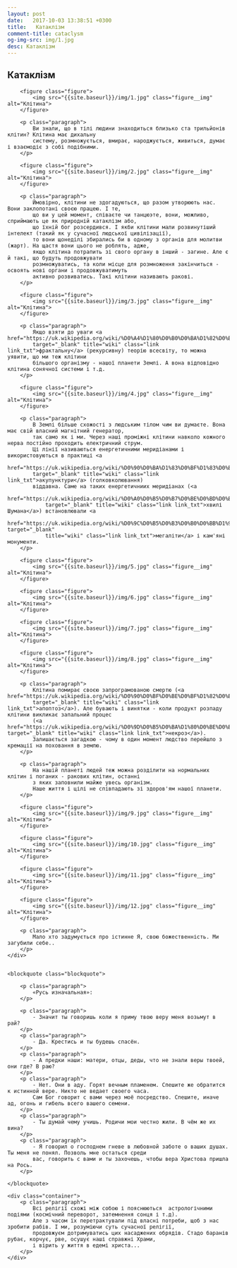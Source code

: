 ```yaml
---
layout: post
date:   2017-10-03 13:38:51 +0300
title:   Катаклізм
comment-title: cataclysm
og-img-src: img/1.jpg
desc: Катаклізм
---
```


<article class="article">
	<div class="container">
		<h1 class="title"> Катаклізм</h1>
		
		<figure class="figure">
			<img src="{{site.baseurl}}/img/1.jpg" class="figure__img" alt="Клітина">
		</figure>

		<p class="paragraph">
			Ви знали, що в тілі людини знаходиться близько ста трильйонів клітин? Клітина має дихальну 
			систему, розмножується, вмирає, народжується, живиться, думає і взаємодіє з собі подібними.
		</p>

		<figure class="figure">
			<img src="{{site.baseurl}}/img/2.jpg" class="figure__img" alt="Клітина">
		</figure>

		<p class="paragraph">
			Ймовірно, клітини не здогадуються, що разом утворюють нас. Вони заклопотані своєю працею. І те, 
			що ви у цей момент, співаєте чи танцюэте, вони, можливо, сприймають це як природній катаклізм або,  
			що їхній бог розсердився. І якби клітини мали розвинутіший інтелект (такий як у сучасної людської цивілізації), 
			то вони щонеділі збирались би в одному з органів для молитви (жарт). На щастя вони цього не роблять, адже, 
			якщо клітина потрапить зі свого органу в інший - загине. Але є й такі, що будуть продовжувати 
			розмножуватись, та коли місце для розмноження закінчиться - освоять нові органи і продовжуватимуть 
			активно розвиватись. Такі клітини називають ракові.
		</p>

		<figure class="figure">
			<img src="{{site.baseurl}}/img/3.jpg" class="figure__img" alt="Клітина">
		</figure>

		<p class="paragraph">
			Якщо взяти до уваги <a href="https://uk.wikipedia.org/wiki/%D0%A4%D1%80%D0%B0%D0%BA%D1%82%D0%B0%D0%BB" 
			target="_blank" title="wiki" class="link link_txt">фрактальну</a> (рекурсивну) теорію всесвіту, то можна уявити, що ми теж клітини 
			більшого організму - нашої планети Землі. А вона відповідно клітина сонячної системи і т.д.
		</p>

		<figure class="figure">
			<img src="{{site.baseurl}}/img/4.jpg" class="figure__img" alt="Клітина">
		</figure>

		<p class="paragraph">
			В Землі більше схожості з людським тілом чим ви думаєте. Вона має свій власний магнітний генератор, 
			так само як і ми. Через наші проміжні клітини навколо кожного нерва постійно проходить електричний струм. 
			Ці лінії називаються енергетичними меридіанами і використовуються в практиці <a 
			href="https://uk.wikipedia.org/wiki/%D0%90%D0%BA%D1%83%D0%BF%D1%83%D0%BD%D0%BA%D1%82%D1%83%D1%80%D0%B0" 
			target="_blank" title="wiki" class="link link_txt">акупунктури</a> (голковколювання) 
			віддавна. Саме на таких енергетичниих меридіанах (<a 
				href="https://uk.wikipedia.org/wiki/%D0%A0%D0%B5%D0%B7%D0%BE%D0%BD%D0%B0%D0%BD%D1%81_%D0%A8%D1%83%D0%BC%D0%B0%D0%BD%D0%B0" 
				target="_blank" title="wiki" class="link link_txt">хвилі Шумана</a>) встановлювали <a 
				href="https://uk.wikipedia.org/wiki/%D0%9C%D0%B5%D0%B3%D0%B0%D0%BB%D1%96%D1%82%D0%B8" target="_blank" 
				title="wiki" class="link link_txt">мегаліти</a> і кам'яні монументи.
		</p>

		<figure class="figure">
			<img src="{{site.baseurl}}/img/5.jpg" class="figure__img" alt="Клітина">
		</figure>

		<figure class="figure">
			<img src="{{site.baseurl}}/img/6.jpg" class="figure__img" alt="Клітина">
		</figure>

		<figure class="figure">
			<img src="{{site.baseurl}}/img/7.jpg" class="figure__img" alt="Клітина">
		</figure>

		<figure class="figure">
			<img src="{{site.baseurl}}/img/8.jpg" class="figure__img" alt="Клітина">
		</figure>

		<p class="paragraph">
			Клітина помирає своєю запрограмованою смертю (<a href="https://uk.wikipedia.org/wiki/%D0%90%D0%BF%D0%BE%D0%BF%D1%82%D0%BE%D0%B7" 
			target="_blank" title="wiki" class="link link_txt">апоптоз</a>). Але бувають і винятки - коли продукт розпаду клітини викликає запальний процес 
			(<a href="https://uk.wikipedia.org/wiki/%D0%9D%D0%B5%D0%BA%D1%80%D0%BE%D0%B7" target="_blank" title="wiki" class="link link_txt">некроз</a>). 
			Залишається загадкою - чому в один момент людство перейшло з кремації на поховання в землю.
		</p>

		<p class="paragraph">
			На нашій планеті людей теж можна розділити на нормальних клітин і поганих - ракових клітин, останні 
			з яких заповнили майже увесь організм. 
			Наше життя і цілі не співпадають зі здоров'ям нашої планети.
		</p>

		<figure class="figure">
			<img src="{{site.baseurl}}/img/9.jpg" class="figure__img" alt="Клітина">
		</figure>

		<figure class="figure">
			<img src="{{site.baseurl}}/img/10.jpg" class="figure__img" alt="Клітина">
		</figure>

		<figure class="figure">
			<img src="{{site.baseurl}}/img/11.jpg" class="figure__img" alt="Клітина">
		</figure>

		<figure class="figure">
			<img src="{{site.baseurl}}/img/12.jpg" class="figure__img" alt="Клітина">
		</figure>

		<p class="paragraph">
			Мало хто задумується про істинне Я, свою божественність. Ми загубили себе..
		</p>
	</div>
	

	<blockquote class="blockquote">

		<p class="paragraph">
			«Русь изначальная»:
		</p>

		<p class="paragraph">
			- Значит ты говоришь коли я приму твою веру меня возьмут в рай?
		</p>
		<p class="paragraph">
			- Да. Крестись и ты будешь спасён.
		</p>
		<p class="paragraph">
			- А предки наши: матери, отцы, деды, что не знали веры твоей, они где? В раю?
		</p>
		<p class="paragraph">
			- Нет. Они в аду. Горят вечным пламенем. Спешите же обратится к истинной вере. Никто не ведает своего часа. 
			Сам Бог говорит с вами через моё посредство. Спешите, иначе ад, огонь и гибель всего вашего семени.
		</p>
		<p class="paragraph">
			- Ты думай чему учишь. Родичи мои честно жили. В чём же их вина?
		</p>
		<p class="paragraph">
			- Я говорил о господнем гневе в любовной заботе о ваших душах. Ты меня не понял. Позволь мне остаться среди 
			вас, говорить с вами и ты захочешь, чтобы вера Христова пришла на Рось.
		</p>

	</blockquote>

	<div class="container">
		<p class="paragraph">
			Всі релігії схожі між собою і пояснюються  астрологічними подіями (космічний переворот, затемнення сонця і т.д). 
			Але з часом їх перетрактували під власні потреби, щоб з нас зробити рабів. І ми, розуміючи суть сучасної релігії, 
			продовжуєм дотримуватись цих насаджених обрядів. Стадо баранів рубає, корчує, рве, осушує наші справжні Храми, 
			і вірить у життя в едемі христа...
		</p>
	</div>

</article>